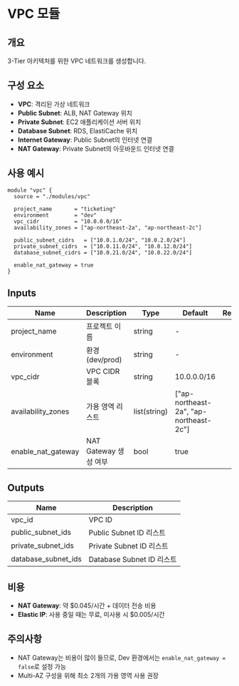 # VPC 모듈

## 개요
3-Tier 아키텍처를 위한 VPC 네트워크를 생성합니다.

## 구성 요소
- **VPC**: 격리된 가상 네트워크
- **Public Subnet**: ALB, NAT Gateway 위치
- **Private Subnet**: EC2 애플리케이션 서버 위치
- **Database Subnet**: RDS, ElastiCache 위치
- **Internet Gateway**: Public Subnet의 인터넷 연결
- **NAT Gateway**: Private Subnet의 아웃바운드 인터넷 연결

## 사용 예시

```hcl
module "vpc" {
  source = "./modules/vpc"
  
  project_name       = "ticketing"
  environment        = "dev"
  vpc_cidr           = "10.0.0.0/16"
  availability_zones = ["ap-northeast-2a", "ap-northeast-2c"]
  
  public_subnet_cidrs   = ["10.0.1.0/24", "10.0.2.0/24"]
  private_subnet_cidrs  = ["10.0.11.0/24", "10.0.12.0/24"]
  database_subnet_cidrs = ["10.0.21.0/24", "10.0.22.0/24"]
  
  enable_nat_gateway = true
}
```

## Inputs

| Name | Description | Type | Default | Required |
|------|-------------|------|---------|:--------:|
| project_name | 프로젝트 이름 | string | - | yes |
| environment | 환경 (dev/prod) | string | - | yes |
| vpc_cidr | VPC CIDR 블록 | string | 10.0.0.0/16 | no |
| availability_zones | 가용 영역 리스트 | list(string) | ["ap-northeast-2a", "ap-northeast-2c"] | no |
| enable_nat_gateway | NAT Gateway 생성 여부 | bool | true | no |

## Outputs

| Name | Description |
|------|-------------|
| vpc_id | VPC ID |
| public_subnet_ids | Public Subnet ID 리스트 |
| private_subnet_ids | Private Subnet ID 리스트 |
| database_subnet_ids | Database Subnet ID 리스트 |

## 비용
- **NAT Gateway**: 약 $0.045/시간 + 데이터 전송 비용
- **Elastic IP**: 사용 중일 때는 무료, 미사용 시 $0.005/시간

## 주의사항
- NAT Gateway는 비용이 많이 들므로, Dev 환경에서는 `enable_nat_gateway = false`로 설정 가능
- Multi-AZ 구성을 위해 최소 2개의 가용 영역 사용 권장
